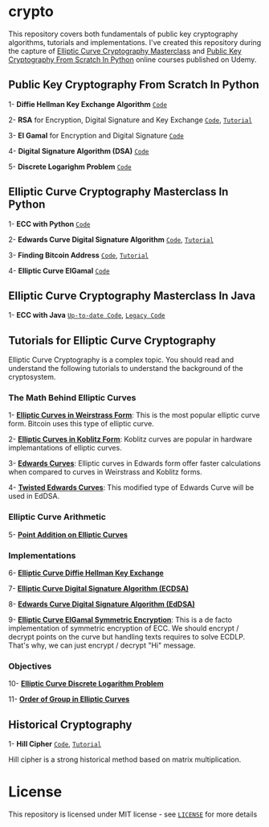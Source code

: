 # crypto

This repository covers both fundamentals of public key cryptography algorithms, tutorials and implementations. I've created this repository during the capture of [Elliptic Curve Cryptography Masterclass](https://www.udemy.com/elliptic-curve-cryptography-masterclass/?couponCode=ECCMC-BLOG-201801) and [Public Key Cryptography From Scratch In Python]() online courses published on Udemy.



## Public Key Cryptography From Scratch In Python

1- **Diffie Hellman Key Exchange Algorithm** [`Code`](https://github.com/serengil/crypto/blob/master/python/diffiehellman.py)

2- **RSA** for Encryption, Digital Signature and Key Exchange [`Code`](https://github.com/serengil/crypto/blob/master/python/rsa.py), [`Tutorial`](http://sefiks.com/2018/05/21/the-math-behind-rsa-algorithm/)

3- **El Gamal** for Encryption and Digital Signature [`Code`](https://github.com/serengil/crypto/blob/master/python/elgamal.py)

4- **Digital Signature Algorithm (DSA)** [`Code`](https://github.com/serengil/crypto/blob/master/python/dsa.py)

5- **Discrete Logarighm Problem** [`Code`](https://github.com/serengil/crypto/blob/master/python/discretelogarithm.py)



## Elliptic Curve Cryptography Masterclass In Python

1- **ECC with Python** [`Code`](https://github.com/serengil/crypto/blob/master/python/EccApp.py)

2- **Edwards Curve Digital Signature Algorithm** [`Code`](https://github.com/serengil/crypto/blob/master/python/EdDSA.py), [`Tutorial`](https://sefiks.com/2018/12/24/a-gentle-introduction-to-edwards-curve-digital-signature-algorithm-eddsa/)

3- **Finding Bitcoin Address** [`Code`](https://github.com/serengil/crypto/blob/master/python/Bitcoin.py), [`Tutorial`](https://sefiks.com/2018/03/26/a-step-by-step-bitcoin-address-example/)

4- **Elliptic Curve ElGamal** [`Code`](https://github.com/serengil/crypto/blob/master/python/EC-ElGamal.py)



## Elliptic Curve Cryptography Masterclass In Java

1- **ECC with Java** [`Up-to-date Code`](https://github.com/serengil/crypto/blob/master/com.crypto.action/EccOverFiniteField.java), [`Legacy Code`](https://github.com/serengil/crypto/blob/master/com.crypto.action/EccOverRealNumbers.java)



## Tutorials for Elliptic Curve Cryptography

Elliptic Curve Cryptography is a complex topic. You should read and understand the following tutorials to understand the background of the cryptosystem.

### The Math Behind Elliptic Curves

1- [**Elliptic Curves in Weirstrass Form**](https://sefiks.com/2016/03/13/the-math-behind-elliptic-curve-cryptography/): This is the most popular elliptic curve form. Bitcoin uses this type of elliptic curve.

2- [**Elliptic Curves in Koblitz Form**](https://sefiks.com/2016/03/13/the-math-behind-elliptic-curves-over-binary-field/): Koblitz curves are popular in hardware implemantations of elliptic curves.

3- [**Edwards Curves**](https://sefiks.com/2018/12/19/a-gentle-introduction-to-edwards-curves/): Elliptic curves in Edwards form offer faster calculations when compared to curves in Weirstrass and Koblitz forms.

4- [**Twisted Edwards Curves**](https://sefiks.com/2018/12/26/twisted-edwards-curves/): This modified type of Edwards Curve will be used in EdDSA.

### Elliptic Curve Arithmetic

5- [**Point Addition on Elliptic Curves**](http://sefiks.com/2016/03/27/double-and-add-method/)

### Implementations

6- [**Elliptic Curve Diffie Hellman Key Exchange**](https://sefiks.com/2016/04/11/key-exchange-from-carrying-handcuffed-briefcases-to-modern-cryptosystems/)

7- [**Elliptic Curve Digital Signature Algorithm (ECDSA)**](https://sefiks.com/2018/02/16/elegant-signatures-with-elliptic-curve-cryptography/)

8- [**Edwards Curve Digital Signature Algorithm (EdDSA)**](https://sefiks.com/2018/12/24/a-gentle-introduction-to-edwards-curve-digital-signature-algorithm-eddsa/)

9- [**Elliptic Curve ElGamal Symmetric Encryption**](https://sefiks.com/2018/08/21/elliptic-curve-elgamal-encryption/): This is a de facto implementation of symmetric encryption of ECC. We should encrypt / decrypt points on the curve but handling texts requires to solve ECDLP. That's why, we can just encrypt / decrypt "Hi" message.

### Objectives

10- [**Elliptic Curve Discrete Logarithm Problem**](https://sefiks.com/2018/02/28/attacking-elliptic-curve-discrete-logarithm-problem/)

11- [**Order of Group in Elliptic Curves**](https://sefiks.com/2018/02/27/counting-points-on-elliptic-curves-over-finite-field/)



## Historical Cryptography

1- **Hill Cipher** [`Code`](https://github.com/serengil/crypto/blob/master/python/classical/hill.py), [`Tutorial`](https://sefiks.com/2018/12/04/a-step-by-step-hill-cipher-example/)

Hill cipher is a strong historical method based on matrix multiplication.



# License

This repository is licensed under MIT license - see [`LICENSE`](https://github.com/serengil/crypto/blob/master/LICENSE) for more details
